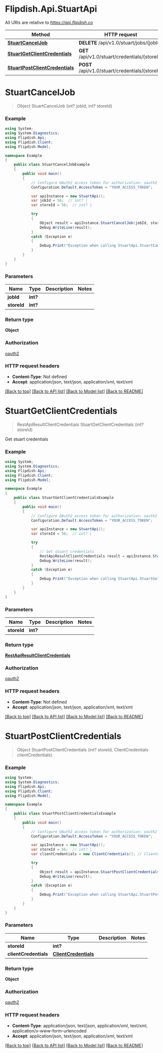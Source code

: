 # Flipdish.Api.StuartApi

All URIs are relative to *https://api.flipdish.co*

Method | HTTP request | Description
------------- | ------------- | -------------
[**StuartCancelJob**](StuartApi.md#stuartcanceljob) | **DELETE** /api/v1.0/stuart/jobs/{jobId} | 
[**StuartGetClientCredentials**](StuartApi.md#stuartgetclientcredentials) | **GET** /api/v1.0/stuart/credentials/{storeId} | Get stuart credentials
[**StuartPostClientCredentials**](StuartApi.md#stuartpostclientcredentials) | **POST** /api/v1.0/stuart/credentials/{storeId} | 


<a name="stuartcanceljob"></a>
# **StuartCancelJob**
> Object StuartCancelJob (int? jobId, int? storeId)



### Example
```csharp
using System;
using System.Diagnostics;
using Flipdish.Api;
using Flipdish.Client;
using Flipdish.Model;

namespace Example
{
    public class StuartCancelJobExample
    {
        public void main()
        {
            // Configure OAuth2 access token for authorization: oauth2
            Configuration.Default.AccessToken = "YOUR_ACCESS_TOKEN";

            var apiInstance = new StuartApi();
            var jobId = 56;  // int? | 
            var storeId = 56;  // int? | 

            try
            {
                Object result = apiInstance.StuartCancelJob(jobId, storeId);
                Debug.WriteLine(result);
            }
            catch (Exception e)
            {
                Debug.Print("Exception when calling StuartApi.StuartCancelJob: " + e.Message );
            }
        }
    }
}
```

### Parameters

Name | Type | Description  | Notes
------------- | ------------- | ------------- | -------------
 **jobId** | **int?**|  | 
 **storeId** | **int?**|  | 

### Return type

**Object**

### Authorization

[oauth2](../README.md#oauth2)

### HTTP request headers

 - **Content-Type**: Not defined
 - **Accept**: application/json, text/json, application/xml, text/xml

[[Back to top]](#) [[Back to API list]](../README.md#documentation-for-api-endpoints) [[Back to Model list]](../README.md#documentation-for-models) [[Back to README]](../README.md)

<a name="stuartgetclientcredentials"></a>
# **StuartGetClientCredentials**
> RestApiResultClientCredentials StuartGetClientCredentials (int? storeId)

Get stuart credentials

### Example
```csharp
using System;
using System.Diagnostics;
using Flipdish.Api;
using Flipdish.Client;
using Flipdish.Model;

namespace Example
{
    public class StuartGetClientCredentialsExample
    {
        public void main()
        {
            // Configure OAuth2 access token for authorization: oauth2
            Configuration.Default.AccessToken = "YOUR_ACCESS_TOKEN";

            var apiInstance = new StuartApi();
            var storeId = 56;  // int? | 

            try
            {
                // Get stuart credentials
                RestApiResultClientCredentials result = apiInstance.StuartGetClientCredentials(storeId);
                Debug.WriteLine(result);
            }
            catch (Exception e)
            {
                Debug.Print("Exception when calling StuartApi.StuartGetClientCredentials: " + e.Message );
            }
        }
    }
}
```

### Parameters

Name | Type | Description  | Notes
------------- | ------------- | ------------- | -------------
 **storeId** | **int?**|  | 

### Return type

[**RestApiResultClientCredentials**](RestApiResultClientCredentials.md)

### Authorization

[oauth2](../README.md#oauth2)

### HTTP request headers

 - **Content-Type**: Not defined
 - **Accept**: application/json, text/json, application/xml, text/xml

[[Back to top]](#) [[Back to API list]](../README.md#documentation-for-api-endpoints) [[Back to Model list]](../README.md#documentation-for-models) [[Back to README]](../README.md)

<a name="stuartpostclientcredentials"></a>
# **StuartPostClientCredentials**
> Object StuartPostClientCredentials (int? storeId, ClientCredentials clientCredentials)



### Example
```csharp
using System;
using System.Diagnostics;
using Flipdish.Api;
using Flipdish.Client;
using Flipdish.Model;

namespace Example
{
    public class StuartPostClientCredentialsExample
    {
        public void main()
        {
            // Configure OAuth2 access token for authorization: oauth2
            Configuration.Default.AccessToken = "YOUR_ACCESS_TOKEN";

            var apiInstance = new StuartApi();
            var storeId = 56;  // int? | 
            var clientCredentials = new ClientCredentials(); // ClientCredentials | 

            try
            {
                Object result = apiInstance.StuartPostClientCredentials(storeId, clientCredentials);
                Debug.WriteLine(result);
            }
            catch (Exception e)
            {
                Debug.Print("Exception when calling StuartApi.StuartPostClientCredentials: " + e.Message );
            }
        }
    }
}
```

### Parameters

Name | Type | Description  | Notes
------------- | ------------- | ------------- | -------------
 **storeId** | **int?**|  | 
 **clientCredentials** | [**ClientCredentials**](ClientCredentials.md)|  | 

### Return type

**Object**

### Authorization

[oauth2](../README.md#oauth2)

### HTTP request headers

 - **Content-Type**: application/json, text/json, application/xml, text/xml, application/x-www-form-urlencoded
 - **Accept**: application/json, text/json, application/xml, text/xml

[[Back to top]](#) [[Back to API list]](../README.md#documentation-for-api-endpoints) [[Back to Model list]](../README.md#documentation-for-models) [[Back to README]](../README.md)

